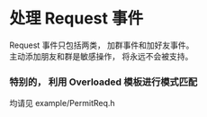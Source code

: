 # 处理 Request 事件  
Request 事件只包括两类， 加群事件和加好友事件。     
主动添加朋友和群是敏感操作， 将永远不会被支持。

### 特别的， 利用 Overloaded 模板进行模式匹配  

均请见 example/PermitReq.h 